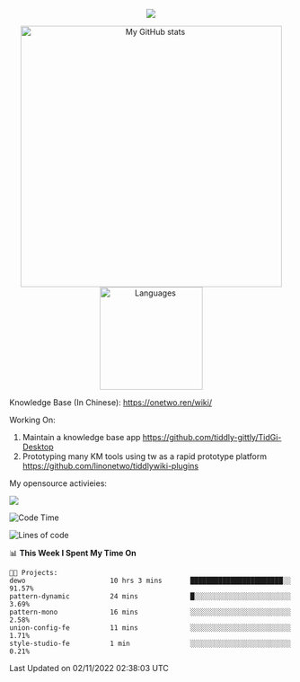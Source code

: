 <a href="https://github.com/linonetwo">
    <p align="center">
        <img src="https://github-profile-trophy.vercel.app/?username=linonetwo&column=7&theme=onedark"/>
    </p>
</a>
<a align="center" href="https://github.com/linonetwo">
  <p align="center">
    <img src="https://github-readme-stats.vercel.app/api?username=linonetwo&show_icons=true&count_private=true" alt="My GitHub stats" width="465"/>
    <img src="https://github-readme-stats.vercel.app/api/top-langs/?username=linonetwo&layout=compact&langs_count=10" alt="Languages" height="183">
  </p>
</a>

Knowledge Base (In Chinese): https://onetwo.ren/wiki/

Working On: 

1. Maintain a knowledge base app https://github.com/tiddly-gittly/TidGi-Desktop
1. Prototyping many KM tools using tw as a rapid prototype platform https://github.com/linonetwo/tiddlywiki-plugins

My opensource activieies:

![](https://visitor-badge.glitch.me/badge?page_id=linonetwo.linonetwo)

<!--START_SECTION:waka-->
![Code Time](http://img.shields.io/badge/Code%20Time-1%2C223%20hrs%205%20mins-blue)

![Lines of code](https://img.shields.io/badge/From%20Hello%20World%20I%27ve%20Written-2%20Million%20lines%20of%20code-blue)

📊 **This Week I Spent My Time On** 

```text
🐱‍💻 Projects: 
dewo                     10 hrs 3 mins       ███████████████████████░░   91.57% 
pattern-dynamic          24 mins             █░░░░░░░░░░░░░░░░░░░░░░░░   3.69% 
pattern-mono             16 mins             ░░░░░░░░░░░░░░░░░░░░░░░░░   2.58% 
union-config-fe          11 mins             ░░░░░░░░░░░░░░░░░░░░░░░░░   1.71% 
style-studio-fe          1 min               ░░░░░░░░░░░░░░░░░░░░░░░░░   0.21%

```


 Last Updated on 02/11/2022 02:38:03 UTC
<!--END_SECTION:waka-->
